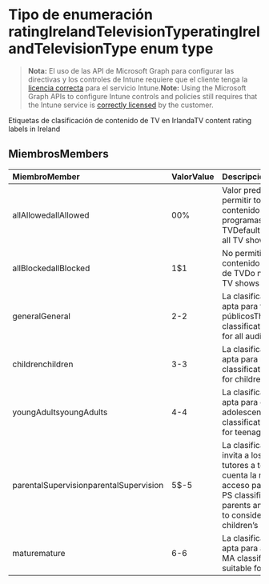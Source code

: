 # <a name="ratingirelandtelevisiontype-enum-type"></a><span data-ttu-id="15f3c-101">Tipo de enumeración ratingIrelandTelevisionType</span><span class="sxs-lookup"><span data-stu-id="15f3c-101">ratingIrelandTelevisionType enum type</span></span>

> <span data-ttu-id="15f3c-102">**Nota:** El uso de las API de Microsoft Graph para configurar las directivas y los controles de Intune requiere que el cliente tenga la [licencia correcta](https://go.microsoft.com/fwlink/?linkid=839381) para el servicio Intune.</span><span class="sxs-lookup"><span data-stu-id="15f3c-102">**Note:** Using the Microsoft Graph APIs to configure Intune controls and policies still requires that the Intune service is [correctly licensed](https://go.microsoft.com/fwlink/?linkid=839381) by the customer.</span></span>

<span data-ttu-id="15f3c-103">Etiquetas de clasificación de contenido de TV en Irlanda</span><span class="sxs-lookup"><span data-stu-id="15f3c-103">TV content rating labels in Ireland</span></span>
## <a name="members"></a><span data-ttu-id="15f3c-104">Miembros</span><span class="sxs-lookup"><span data-stu-id="15f3c-104">Members</span></span>
|<span data-ttu-id="15f3c-105">Miembro</span><span class="sxs-lookup"><span data-stu-id="15f3c-105">Member</span></span>|<span data-ttu-id="15f3c-106">Valor</span><span class="sxs-lookup"><span data-stu-id="15f3c-106">Value</span></span>|<span data-ttu-id="15f3c-107">Descripción</span><span class="sxs-lookup"><span data-stu-id="15f3c-107">Description</span></span>|
|:---|:---|:---|
|<span data-ttu-id="15f3c-108">allAllowed</span><span class="sxs-lookup"><span data-stu-id="15f3c-108">allAllowed</span></span>|<span data-ttu-id="15f3c-109">0</span><span class="sxs-lookup"><span data-stu-id="15f3c-109">0%</span></span>|<span data-ttu-id="15f3c-110">Valor predeterminado, permitir todo el contenido de los programas de TV</span><span class="sxs-lookup"><span data-stu-id="15f3c-110">Default value, allow all TV shows content</span></span>|
|<span data-ttu-id="15f3c-111">allBlocked</span><span class="sxs-lookup"><span data-stu-id="15f3c-111">allBlocked</span></span>|<span data-ttu-id="15f3c-112">1</span><span class="sxs-lookup"><span data-stu-id="15f3c-112">$1</span></span>|<span data-ttu-id="15f3c-113">No permitir ningún contenido de programas de TV</span><span class="sxs-lookup"><span data-stu-id="15f3c-113">Do not allow any TV shows content</span></span>|
|<span data-ttu-id="15f3c-114">general</span><span class="sxs-lookup"><span data-stu-id="15f3c-114">General</span></span>|<span data-ttu-id="15f3c-115">2</span><span class="sxs-lookup"><span data-stu-id="15f3c-115">-2</span></span>|<span data-ttu-id="15f3c-116">La clasificación GA es apta para todos los públicos</span><span class="sxs-lookup"><span data-stu-id="15f3c-116">The GA classification is suitable for all audiences</span></span>|
|<span data-ttu-id="15f3c-117">children</span><span class="sxs-lookup"><span data-stu-id="15f3c-117">children</span></span>|<span data-ttu-id="15f3c-118">3</span><span class="sxs-lookup"><span data-stu-id="15f3c-118">-3</span></span>|<span data-ttu-id="15f3c-119">La clasificación CH es apta para niños</span><span class="sxs-lookup"><span data-stu-id="15f3c-119">The CH classification is suitable for children</span></span>|
|<span data-ttu-id="15f3c-120">youngAdults</span><span class="sxs-lookup"><span data-stu-id="15f3c-120">youngAdults</span></span>|<span data-ttu-id="15f3c-121">4</span><span class="sxs-lookup"><span data-stu-id="15f3c-121">-4</span></span>|<span data-ttu-id="15f3c-122">La clasificación YA es apta para el público adolescente</span><span class="sxs-lookup"><span data-stu-id="15f3c-122">The YA classification is suitable for teenage audience</span></span>|
|<span data-ttu-id="15f3c-123">parentalSupervision</span><span class="sxs-lookup"><span data-stu-id="15f3c-123">parentalSupervision</span></span>|<span data-ttu-id="15f3c-124">5</span><span class="sxs-lookup"><span data-stu-id="15f3c-124">$-5</span></span>|<span data-ttu-id="15f3c-125">La clasificación PS invita a los padres y tutores a tener en cuenta la restricción de acceso para niños</span><span class="sxs-lookup"><span data-stu-id="15f3c-125">The PS classification invites parents and guardians to consider restriction children’s access</span></span>|
|<span data-ttu-id="15f3c-126">mature</span><span class="sxs-lookup"><span data-stu-id="15f3c-126">mature</span></span>|<span data-ttu-id="15f3c-127">6</span><span class="sxs-lookup"><span data-stu-id="15f3c-127">-6</span></span>|<span data-ttu-id="15f3c-128">La clasificación MA es apta para adultos</span><span class="sxs-lookup"><span data-stu-id="15f3c-128">The MA classification is suitable for adults</span></span>|



